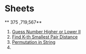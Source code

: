 # Sheets
** 375 ,719,567**
1. [Guess Number Higher or Lower II](https://leetcode.com/problems/guess-number-higher-or-lower-ii/description/)
2. [Find K-th Smallest Pair Distance](https://leetcode.com/problems/find-k-th-smallest-pair-distance/description/)
3. [Permutation in String](https://leetcode.com/problems/permutation-in-string/description/)
4. 
